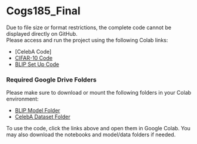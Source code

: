 # Cogs185_Final

Due to file size or format restrictions, the complete code cannot be displayed directly on GitHub.  
Please access and run the project using the following Colab links:

- [CelebA Code] 
- [CIFAR-10 Code](https://colab.research.google.com/drive/1VvwlIg6FGPDfowPTcw6sj7Erlf8mEYki?usp=sharing) 
- [BLIP Set Up Code](https://colab.research.google.com/drive/1GomVp59kFx-POKSIQqIqR9aB--DgMCBW?usp=sharing)

### Required Google Drive Folders

Please make sure to download or mount the following folders in your Colab environment:

- [BLIP Model Folder](https://drive.google.com/drive/folders/1XwnBPWrpAyS9rKt0NzbbiDcVZRSKQ6tR?usp=sharing)  
- [CelebA Dataset Folder](https://drive.google.com/drive/folders/1_4mbWA1b7oXPq0ME_7WFrOkCXwecmmxJ?usp=sharing)

To use the code, click the links above and open them in Google Colab. You may also download the notebooks and model/data folders if needed.

